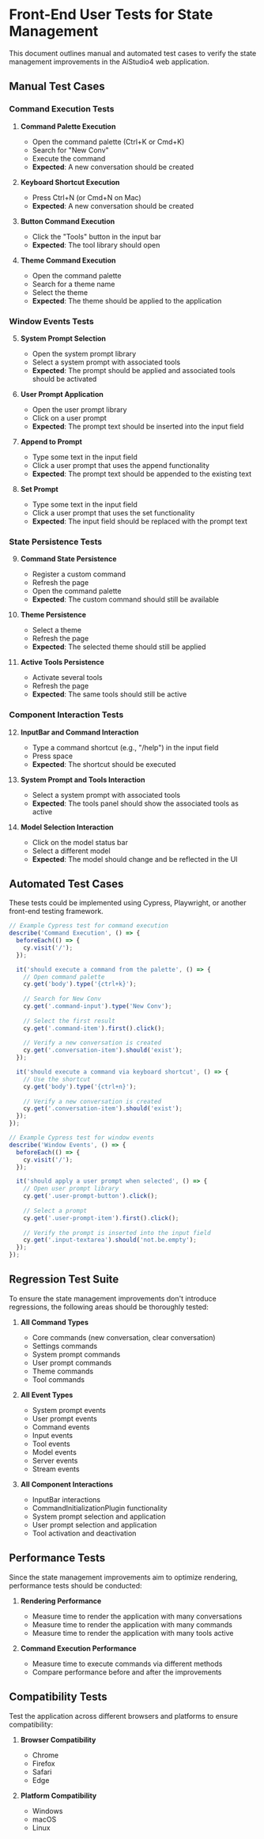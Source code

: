 ﻿# Front-End User Tests for State Management

This document outlines manual and automated test cases to verify the state management improvements in the AiStudio4 web application.

## Manual Test Cases

### Command Execution Tests

1. **Command Palette Execution**
   - Open the command palette (Ctrl+K or Cmd+K)
   - Search for "New Conv"
   - Execute the command
   - **Expected**: A new conversation should be created

2. **Keyboard Shortcut Execution**
   - Press Ctrl+N (or Cmd+N on Mac)
   - **Expected**: A new conversation should be created

3. **Button Command Execution**
   - Click the "Tools" button in the input bar
   - **Expected**: The tool library should open

4. **Theme Command Execution**
   - Open the command palette
   - Search for a theme name
   - Select the theme
   - **Expected**: The theme should be applied to the application

### Window Events Tests

5. **System Prompt Selection**
   - Open the system prompt library
   - Select a system prompt with associated tools
   - **Expected**: The prompt should be applied and associated tools should be activated

6. **User Prompt Application**
   - Open the user prompt library
   - Click on a user prompt
   - **Expected**: The prompt text should be inserted into the input field

7. **Append to Prompt**
   - Type some text in the input field
   - Click a user prompt that uses the append functionality
   - **Expected**: The prompt text should be appended to the existing text

8. **Set Prompt**
   - Type some text in the input field
   - Click a user prompt that uses the set functionality
   - **Expected**: The input field should be replaced with the prompt text

### State Persistence Tests

9. **Command State Persistence**
   - Register a custom command
   - Refresh the page
   - Open the command palette
   - **Expected**: The custom command should still be available

10. **Theme Persistence**
    - Select a theme
    - Refresh the page
    - **Expected**: The selected theme should still be applied

11. **Active Tools Persistence**
    - Activate several tools
    - Refresh the page
    - **Expected**: The same tools should still be active

### Component Interaction Tests

12. **InputBar and Command Interaction**
    - Type a command shortcut (e.g., "/help") in the input field
    - Press space
    - **Expected**: The shortcut should be executed

13. **System Prompt and Tools Interaction**
    - Select a system prompt with associated tools
    - **Expected**: The tools panel should show the associated tools as active

14. **Model Selection Interaction**
    - Click on the model status bar
    - Select a different model
    - **Expected**: The model should change and be reflected in the UI

## Automated Test Cases

These tests could be implemented using Cypress, Playwright, or another front-end testing framework.

```javascript
// Example Cypress test for command execution
describe('Command Execution', () => {
  beforeEach(() => {
    cy.visit('/');
  });

  it('should execute a command from the palette', () => {
    // Open command palette
    cy.get('body').type('{ctrl+k}');
    
    // Search for New Conv
    cy.get('.command-input').type('New Conv');
    
    // Select the first result
    cy.get('.command-item').first().click();
    
    // Verify a new conversation is created
    cy.get('.conversation-item').should('exist');
  });

  it('should execute a command via keyboard shortcut', () => {
    // Use the shortcut
    cy.get('body').type('{ctrl+n}');
    
    // Verify a new conversation is created
    cy.get('.conversation-item').should('exist');
  });
});

// Example Cypress test for window events
describe('Window Events', () => {
  beforeEach(() => {
    cy.visit('/');
  });

  it('should apply a user prompt when selected', () => {
    // Open user prompt library
    cy.get('.user-prompt-button').click();
    
    // Select a prompt
    cy.get('.user-prompt-item').first().click();
    
    // Verify the prompt is inserted into the input field
    cy.get('.input-textarea').should('not.be.empty');
  });
});
```

## Regression Test Suite

To ensure the state management improvements don't introduce regressions, the following areas should be thoroughly tested:

1. **All Command Types**
   - Core commands (new conversation, clear conversation)
   - Settings commands
   - System prompt commands
   - User prompt commands
   - Theme commands
   - Tool commands

2. **All Event Types**
   - System prompt events
   - User prompt events
   - Command events
   - Input events
   - Tool events
   - Model events
   - Server events
   - Stream events

3. **All Component Interactions**
   - InputBar interactions
   - CommandInitializationPlugin functionality
   - System prompt selection and application
   - User prompt selection and application
   - Tool activation and deactivation

## Performance Tests

Since the state management improvements aim to optimize rendering, performance tests should be conducted:

1. **Rendering Performance**
   - Measure time to render the application with many conversations
   - Measure time to render the application with many commands
   - Measure time to render the application with many tools active

2. **Command Execution Performance**
   - Measure time to execute commands via different methods
   - Compare performance before and after the improvements

## Compatibility Tests

Test the application across different browsers and platforms to ensure compatibility:

1. **Browser Compatibility**
   - Chrome
   - Firefox
   - Safari
   - Edge

2. **Platform Compatibility**
   - Windows
   - macOS
   - Linux